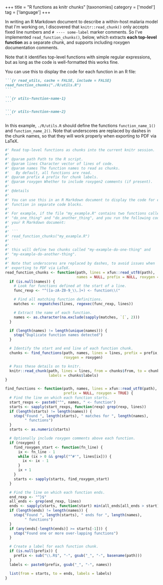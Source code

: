 +++
title = "R functions as knitr chunks"
[taxonomies]
category = ['model']
tag = ['language']
+++

In writing an R Markdown document to describe a within-host malaria model that I'm working on, I discovered that `knitr::read_chunk()` only accepts fixed line numbers and `# ---- some-label` marker comments.
So I've implemented `read_function_chunks()`, below, which extracts **each top-level function** as a separate chunk, and supports including roxygen documentation comments.

<!-- more -->

Note that it identifies top-level functions with simple regular expressions, but as long as the code is well-formatted this works fine.

You can use this to display the code for each function in an R file:

~~~markdown
```{r read_utils, cache = FALSE, include = FALSE}
read_function_chunks("./R/utils.R")
```

```{r utils-function-name-1}
```

```{r utils-function-name-2}
```
~~~

In this example, `./R/utils.R` should define the functions `function_name_1()` and `function_name_2()`.
Note that underscores are replaced by dashes in the chunk names, so that they will work properly when exporting to PDF via LaTeX.

```R
#' Read top-level functions as chunks into the current knitr session.
#'
#' @param path Path to the R script.
#' @param lines Character vector of lines of code.
#' @param names The function names to read as chunks.
#'   By default, all functions are read.
#' @param prefix A prefix for chunk labels.
#' @param roxygen Whether to include roxygen2 comments (if present).
#'
#' @details
#'
#' You can use this in an R Markdown document to display the code for each
#' function in separate code blocks.
#'
#' For example, if the file "my_example.R" contains two functions called
#' "do_one_thing" and "do_another_thing", and you run the following code in
#' your R Markdown document:
#'
#' ```
#' read_function_chunks("my_example.R")
#' ```
#'
#' this will define two chunks called "my-example-do-one-thing" and
#' "my-example-do-another-thing".
#'
#' Note that underscores are replaced by dashes, to avoid issues when
#' exporting to PDF via LaTeX.
read_function_chunks <- function(path, lines = xfun::read_utf8(path),
                                 names = NULL, prefix = NULL, roxygen = TRUE) {
  if (is.null(names)) {
    # Look for functions defined at the start of a line.
    func_rexp <- "^([a-zA-Z0-9_\\.]+) <- function\\("

    # Find all matching function definitions.
    matches <- regmatches(lines, regexec(func_rexp, lines))

    # Extract the name of each function.
    names <- as.character(na.exclude(sapply(matches, `[`, 2)))
  }

  if (length(names) != length(unique(names))) {
    stop("Duplicate function names detected")
  }

  # Identify the start and end line of each function chunk.
  chunks <- find_functions(path, names, lines = lines, prefix = prefix,
                           roxygen = roxygen)

  # Pass these details on to knitr.
  knitr::read_chunk(path, lines = lines, from = chunks$from, to = chunks$to,
                    labels = chunks$labels)
}

find_functions <- function(path, names, lines = xfun::read_utf8(path),
                           prefix = NULL, roxygen = TRUE) {
  # Find the line on which each function starts.
  start_rexps <- paste0("^", names, " <- function")
  starts <- sapply(start_rexps, function(rexp) grep(rexp, lines))
  if (length(starts) != length(names)) {
    stop("Found ", length(starts), " matches for ", length(names),
         " functions")
  }
  starts <- as.numeric(starts)

  # Optionally include roxygen comments above each function.
  if (roxygen) {
    find_roxygen_start <- function(fn_line) {
      ix <- fn_line - 1
      while (ix > 0 && grepl("^#'", lines[ix])) {
        ix <- ix - 1
      }
      ix + 1
    }
    starts <- sapply(starts, find_roxygen_start)
  }

  # Find the line on which each function ends.
  end_rexp <- "^}$"
  all_ends <- grep(end_rexp, lines)
  ends <- sapply(starts, function(start) min(all_ends[all_ends > start]))
  if (length(ends) != length(names)) {
    stop("Found ", length(starts), " ends for ", length(names),
         " functions")
  }
  if (any(ends[-length(ends)] >= starts[-1])) {
    stop("Found one or more over-lapping functions")
  }

  # Create a label for each function chunk.
  if (is.null(prefix)) {
    prefix <- sub("\\.R$", "-", gsub("_", "-", basename(path)))
  }
  labels <- paste0(prefix, gsub("_", "-", names))

  list(from = starts, to = ends, labels = labels)
}
```
